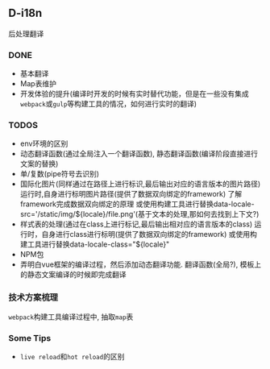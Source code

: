 ## D-i18n

后处理翻译

### DONE

* 基本翻译
* Map表维护
* 开发体验的提升(编译时开发的时候有实时替代功能，但是在一些没有集成`webpack`或`gulp`等构建工具的情况，如何进行实时的翻译) 

### TODOS
 
* env环境的区别
* 动态翻译函数(通过全局注入一个翻译函数), 静态翻译函数(编译阶段直接进行文案的替换)
* 单/复数(pipe符号去识别)
* 国际化图片(同样通过在路径上进行标识,最后输出对应的语言版本的图片路径)  运行时,自身进行标明图片路径(提供了数据双向绑定的framework) 了解framework完成数据双向绑定的原理 或使用构建工具进行替换data-locale-src='/static/img/${locale}/file.png'(基于文本的处理,那如何去找到上下文?)
* 样式表的处理(通过在class上进行标记,最后输出相对应的语言版本的class)  运行时，自身进行class进行标明(提供了数据双向绑定的framework)  或使用构建工具进行替换data-locale-class="${locale}"
* NPM包
* 弄明白vue框架的编译过程，然后添加动态翻译功能. 翻译函数(全局?), 模板上的静态文案编译的时候即完成翻译

### 技术方案梳理

`webpack`构建工具编译过程中, 抽取`map`表


### Some Tips

* `live reload`和`hot reload`的区别
